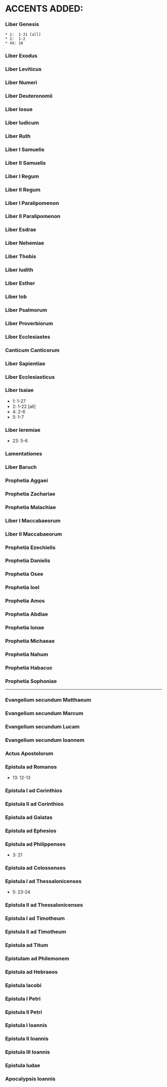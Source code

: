 # ACCENTS ADDED:

### Liber Genesis
	* 1:  1-31 [all]
	* 2:  1-2
	* 49: 10
	
### Liber Exodus
### Liber Leviticus
### Liber Numeri
### Liber Deuteronomii
### Liber Iosue
### Liber Iudicum
### Liber Ruth
### Liber I Samuelis
### Liber II Samuelis
### Liber I Regum
### Liber II Regum
### Liber I Paralipomenon
### Liber II Paralipomenon
### Liber Esdrae
### Liber Nehemiae
### Liber Thobis
### Liber Iudith
### Liber Esther
### Liber Iob
### Liber Psalmorum
### Liber Proverbiorum
### Liber Ecclesiastes
### Canticum Canticorum
### Liber Sapientiae
### Liber Ecclesiasticus
### Liber Isaiae
* 1:  1-27
* 2:  1-22 [all]
* 4:  2-6
* 5:  1-7

### Liber Ieremiae
* 23: 5-6

### Lamentationes
### Liber Baruch
### Prophetia Aggaei
### Prophetia Zachariae
### Prophetia Malachiae
### Liber I Maccabaeorum
### Liber II Maccabaeorum
### Prophetia Ezechielis
### Prophetia Danielis
### Prophetia Osee
### Prophetia Ioel
### Prophetia Amos
### Prophetia Abdiae
### Prophetia Ionae
### Prophetia Michaeae
### Prophetia Nahum
### Prophetia Habacuc
### Prophetia Sophoniae

* * *

### Evangelium secundum Matthaeum
### Evangelium secundum Marcum
### Evangelium secundum Lucam
### Evangelium secundum Ioannem
### Actus Apostolorum
### Epistula ad Romanos
* 13: 12-13

### Epistula I ad Corinthios
### Epistula II ad Corinthios
### Epistula ad Galatas
### Epistula ad Ephesios
### Epistula ad Philippenses
* 3:  21
	
### Epistula ad Colossenses
### Epistula I ad Thessalonicenses
* 5:  23-24
	
### Epistula II ad Thessalonicenses
### Epistula I ad Timotheum
### Epistula II ad Timotheum
### Epistula ad Titum
### Epistulam ad Philemonem
### Epistula ad Hebraeos
### Epistula Iacobi
### Epistula I Petri
### Epistula II Petri
### Epistula I Ioannis
### Epistula II Ioannis
### Epistula III Ioannis
### Epistula Iudae
### Apocalypsis Ioannis
